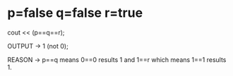 # p=false q=false r=true

cout << (p==q==r);

OUTPUT -> 1 (not 0);

REASON -> p==q means 0==0 results 1 and 1==r which means 1==1 results 1. 